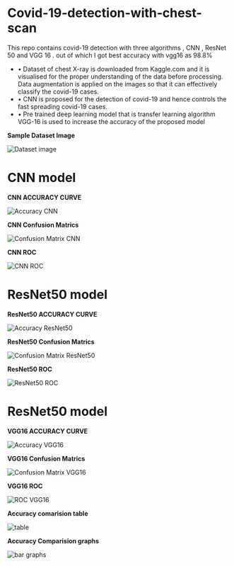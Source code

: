 # Covid-19-detection-with-chest-scan
This repo contains covid-19 detection with three algorithms , CNN , ResNet 50  and VGG 16 . out of which I got best accuracy with vgg16 as 98.8%

* •	Dataset of chest X-ray is downloaded from Kaggle.com and it is visualised for the proper understanding of the data before processing. Data augmentation is applied on the images so that it can effectively classify the covid-19 cases.
* •	CNN is proposed for the detection of covid-19 and hence controls the fast spreading covid-19 cases.
* •	Pre trained deep learning model that is transfer learning algorithm VGG-16 is used to increase the accuracy of the proposed model


**Sample Dataset Image**

![Dataset image](Sample_Dataset_image.png)

# CNN model

**CNN ACCURACY CURVE**

![Accuracy CNN](CNN%20run/Acc_CNN.png)

**CNN Confusion Matrics**

![Confusion Matrix CNN](CNN%20run/Confusion_Matrix_CNN.png)

**CNN ROC**

![CNN ROC](CNN%20run/ROC_cnn.png)



# ResNet50 model

**ResNet50 ACCURACY CURVE**

![Accuracy ResNet50](Transfer_Learning_ResNet50_GPU/Acc_&_loss_RN50.png)

**ResNet50 Confusion Matrics**

![Confusion Matrix ResNet50](Transfer_Learning_ResNet50_GPU/Confusion%20Matrix_RN50.png)

**ResNet50 ROC**

![ResNet50 ROC](Transfer_Learning_ResNet50_GPU/ROC_RN50.png)


# ResNet50 model

**VGG16 ACCURACY CURVE**

![Accuracy VGG16](TransferLearning_VGG16_GPU/Accuracy%20curve_TL.png)

**VGG16 Confusion Matrics**

![Confusion Matrix VGG16](TransferLearning_VGG16_GPU/Confudion%20Matrix_TL.png)

**VGG16 ROC**

![ROC VGG16](TransferLearning_VGG16_GPU/ROC_TL.png)



**Accuracy comarision table**

![table](acc_comparision.png)



**Accuracy Comparision graphs**

![bar graphs](Acc_Com_Bar.png)


